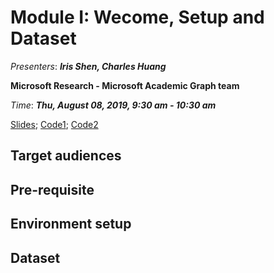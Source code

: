 # Module I: Wecome, Setup and Dataset

_Presenters_: _**Iris Shen, Charles Huang**_

**Microsoft Research - Microsoft Academic Graph team**

_Time_: _**Thu, August 08, 2019, 9:30 am - 10:30 am**_

[Slides](./Module_I_GraphKnowledgeGraph_KDD2019_HandsOn.pdf); [Code1](./TutorialClasses.py); [Code2](./1.GraphStatsDemo.py)

## Target audiences

## Pre-requisite 

## Environment setup

## Dataset
